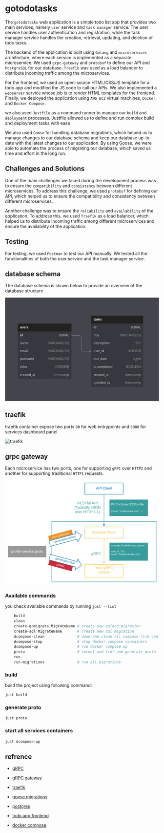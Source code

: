# gotodotasks
The `gotodotasks` web application is a simple todo list app that provides two main services, namely `user` service and `task manager` service. The user service handles user authentication and registration, while the task manager service handles the creation, retrieval, updating, and deletion of todo tasks.

The backend of the application is built using `Golang` and `microservices` architecture, where each service is implemented as a separate microservice. We used `grpc-gateway` and `protobuf` to define our API and `PostgreSQL` for our database. `Traefik` was used as a load balancer to distribute incoming traffic among the microservices.

For the frontend, we used an open-source HTML/CSS/JS template for a todo app and modified the JS code to call our APIs. We also implemented a `webserver` service whose job is to render HTML templates for the frontend. Finally, we deployed the application using `AWS EC2` virtual machines, `Docker`, and `Docker Compose`.

we also used `Justfile` as a command runner to manage our `build` and `deployment` processes. Justfile allowed us to define and run complex build and deployment tasks with ease

We also used `Goose` for handling database migrations, which helped us to manage changes to our database schema and keep our database up-to-date with the latest changes to our application. By using Goose, we were able to automate the process of migrating our database, which saved us time and effort in the long run.

## Challenges and Solutions
One of the main challenges we faced during the development process was to ensure the `compatibility` and `consistency` between different microservices. To address this challenge, we used `protobuf` for defining our API, which helped us to ensure the compatibility and consistency between different microservices.

Another challenge was to ensure the `reliability` and `availability` of the application. To address this, we used `Traefik` as a load balancer, which helped us to distribute incoming traffic among different microservices and ensure the availability of the application.

## Testing
For testing, we used `Postman` to test our API manually. We tested all the functionalities of both the user service and the task manager service.

## database schema
The database schema is shown below to provide an overview of the database structure

![dbschema](./dbschema.png)

## traefik
traefik container expose two ports `80` for web entrypoints and `8080` for services dashboard panel

![traefik](https://doc.traefik.io/traefik/assets/img/providers/docker.png)

## grpc gateway
Each microservice has two ports, one for supporting `gRPC` over `HTTP2` and another for supporting traditional `HTTP1` requests.

![grpc gateway](https://raw.githubusercontent.com/grpc-ecosystem/grpc-gateway/main/docs/assets/images/architecture_introduction_diagram.svg)


### Available commands
you check available commands by running `just --list`
```sh
    build
    clean
    create-gomigrate MigrateName # create new golang migration
    create-sql MigrateName       # create new sql migration
    dcompose-clean               # down and clean all compose file containers
    dcompose-stop                # stop docker compose containers
    dcompose-up                  # run docker compose up
    proto                        # format and lint and generate proto file using buf
    run
    run-migrations               # run all migrations

```
### build
build the project using following command:
```sh
just build
```
### generate proto

```sh
just proto
```

### start all services containers

```sh
just dcompose-up
```

## refrence
+ [gRPC](https://grpc.io)
- [gRPC gateway](https://github.com/grpc-ecosystem/grpc-gateway)
+ [traefik](https://doc.traefik.io/traefik/)
- [goose migrations](https://github.com/pressly/goose)
+ [postgres](https://www.postgresql.org/)
- [todo app frontend](https://github.com/hariramjp777/frontend-todo-app)
+ [docker compose](https://docs.docker.com/compose/)
